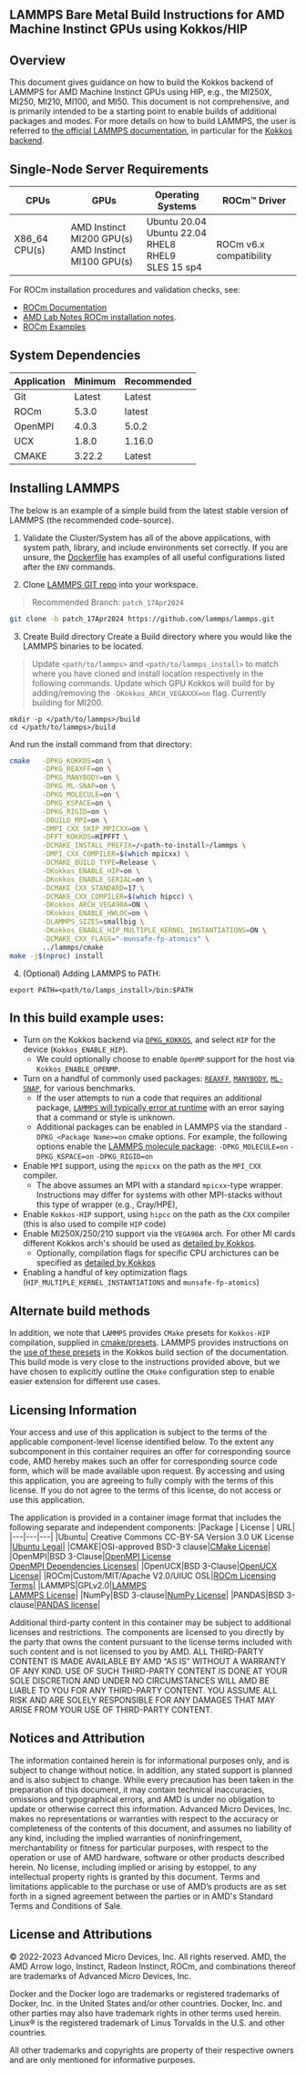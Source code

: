 

## LAMMPS Bare Metal Build Instructions for AMD Machine Instinct GPUs using Kokkos/HIP

## Overview
This document gives guidance on how to build the Kokkos backend of LAMMPS for AMD Machine Instinct GPUs using HIP, e.g., the MI250X, MI250, MI210, MI100, and MI50.
This document is not comprehensive, and is primarily intended to be a starting point to enable builds of additional packages and modes.
For more details on how to build LAMMPS, the user is referred to [the official LAMMPS documentation](https://docs.lammps.org/Build.html), in particular for the [Kokkos backend](https://docs.lammps.org/Build_extras.html#kokkos).


## Single-Node Server Requirements
| CPUs | GPUs | Operating Systems | ROCm™ Driver |
| ---- | ---- | ----------------- | ------------ |
| X86_64 CPU(s) | AMD Instinct MI200 GPU(s) <br>  AMD Instinct MI100 GPU(s) | Ubuntu 20.04 <br> Ubuntu 22.04 <BR> RHEL8 <br> RHEL9 <br> SLES 15 sp4 |  <br> ROCm v6.x compatibility |

For ROCm installation procedures and validation checks, see:
* [ROCm Documentation](https://rocm.docs.amd.com)
* [AMD Lab Notes ROCm installation notes](https://github.com/amd/amd-lab-notes/tree/release/rocm-installation).
* [ROCm Examples](https://github.com/amd/rocm-examples)


## System Dependencies
|Application|Minimum|Recommended|
|---|---|---|
|Git|Latest|Latest|
|ROCm|5.3.0|latest|
|OpenMPI|4.0.3|5.0.2|
|UCX|1.8.0|1.16.0|
|CMAKE|3.22.2|Latest|

## Installing LAMMPS
The below is an example of a simple build from the latest stable version of LAMMPS (the recommended code-source).

1. Validate the Cluster/System has all of the above applications, with system path, library, and include environments set correctly. If you are unsure, the [Dockerfile](/lammps/docker/Dockerfile) has examples of all useful configurations listed after the `ENV` commands. 

2. Clone [LAMMPS GIT repo](https://github.com/lammps/lammps.git) into your workspace. 
> Recommended Branch: `patch_17Apr2024`
```bash
git clone -b patch_17Apr2024 https://github.com/lammps/lammps.git
```

3. Create Build directory
Create a Build directory where you would like the LAMMPS binaries to be located. 
> Update  `<path/to/lammps>` and `<path/to/lammps_install>`  to match where you have cloned and install location respectively in the following commands. 
> Update which GPU Kokkos will build for by adding/removing the `-DKokkos_ARCH_VEGAXXX=on` flag. Currently building for MI200. 

```
mkdir -p </path/to/lammps>/build
cd </path/to/lammps>/build
```

And run the install command from that directory:
```bash
cmake   -DPKG_KOKKOS=on \
        -DPKG_REAXFF=on \
        -DPKG_MANYBODY=on \
        -DPKG_ML-SNAP=on \
        -DPKG_MOLECULE=on \
        -DPKG_KSPACE=on \
        -DPKG_RIGID=on \
        -DBUILD_MPI=on \
        -DMPI_CXX_SKIP_MPICXX=on \
        -DFFT_KOKKOS=HIPFFT \
        -DCMAKE_INSTALL_PREFIX=/<path-to-install>/lammps \
        -DMPI_CXX_COMPILER=$(which mpicxx) \
        -DCMAKE_BUILD_TYPE=Release \
        -DKokkos_ENABLE_HIP=on \
        -DKokkos_ENABLE_SERIAL=on \
        -DCMAKE_CXX_STANDARD=17 \
        -DCMAKE_CXX_COMPILER=$(which hipcc) \
        -DKokkos_ARCH_VEGA90A=ON \
        -DKokkos_ENABLE_HWLOC=on \
        -DLAMMPS_SIZES=smallbig \
        -DKokkos_ENABLE_HIP_MULTIPLE_KERNEL_INSTANTIATIONS=ON \
        -DCMAKE_CXX_FLAGS="-munsafe-fp-atomics" \
        ../lammps/cmake
make -j$(nproc) install
```

4. (Optional) Adding LAMMPS to PATH:
```
export PATH=<path/to/lamps_install>/bin:$PATH
```

## In this build example uses:
  - Turn on the Kokkos backend via [`DPKG_KOKKOS`](https://docs.lammps.org/Packages_details.html#pkg-kokkos), and select `HIP` for the device (`Kokkos_ENABLE_HIP`).
    - We could optionally choose to enable `OpenMP` support for the host via `Kokkos_ENABLE_OPENMP`.
  - Turn on a handful of commonly used packages: [`REAXFF`](https://docs.lammps.org/Packages_details.html#pkg-reaxff), [`MANYBODY`](https://docs.lammps.org/Packages_details.html#pkg-manybody), [`ML-SNAP`](https://docs.lammps.org/Packages_details.html#pkg-ml-snap), for various benchmarks.
    - If the user attempts to run a code that requires an additional package, [`LAMMPS` will typically error at runtime](https://docs.lammps.org/Build_package.html#include-packages-in-build) with an error saying that a command or style is unknown.
    - Additional packages can be enabled in LAMMPS via the standard `-DPKG_<Package Name>=on` cmake options. For example, the following options enable the [LAMMPS molecule package](https://docs.lammps.org/Packages_details.html#pkg-molecule): `-DPKG_MOLECULE=on` `-DPKG_KSPACE=on` `-DPKG_RIGID=on`
  - Enable `MPI` support, using the `mpicxx` on the path as the `MPI_CXX` compiler.
    - The above assumes an MPI with a standard `mpicxx`-type wrapper. Instructions may differ for systems with other MPI-stacks without this type of wrapper (e.g., Cray/HPE), 
  - Enable `Kokkos-HIP` support, using `hipcc` on the path as the `CXX` compiler (this is also used to compile `HIP` code)
  - Enable MI250X/250/210 support via the `VEGA90A` arch.  For other MI cards different Kokkos arch's should be used as [detailed by Kokkos](https://kokkos.github.io/kokkos-core-wiki/keywords.html#architecture-keywords).
    - Optionally, compilation flags for specific CPU archictures can be specified as [detailed by Kokkos](https://kokkos.github.io/kokkos-core-wiki/keywords.html#architecture-keywords)
  - Enabling a handful of key optimization flags (`HIP_MULTIPLE_KERNEL_INSTANTIATIONS` and `munsafe-fp-atomics`) 

## Alternate build methods

In addition, we note that `LAMMPS` provides `CMake` presets for `Kokkos-HIP` compilation, supplied in [cmake/presets](https://github.com/lammps/lammps/blob/develop/cmake/presets/kokkos-hip.cmake).
LAMMPS provides instructions on the [use of these presets](https://docs.lammps.org/Build_extras.html#kokkos-package) in the Kokkos build section of the documentation.
This build mode is very close to the instructions provided above, but we have chosen to explicitly outline the `CMake` configuration step to enable easier extension for different use cases.


## Licensing Information
Your access and use of this application is subject to the terms of the applicable component-level license identified below. To the extent any subcomponent in this container requires an offer for corresponding source code, AMD hereby makes such an offer for corresponding source code form, which will be made available upon request. By accessing and using this application, you are agreeing to fully comply with the terms of this license. If you do not agree to the terms of this license, do not access or use this application.

The application is provided in a container image format that includes the following separate and independent components:
|Package | License | URL|
|---|---|---|
|Ubuntu| Creative Commons CC-BY-SA Version 3.0 UK License |[Ubuntu Legal](https://ubuntu.com/legal)|
|CMAKE|OSI-approved BSD-3 clause|[CMake License](https://cmake.org/licensing/)|
|OpenMPI|BSD 3-Clause|[OpenMPI License](https://www-lb.open-mpi.org/community/license.php)<br /> [OpenMPI Dependencies Licenses](https://docs.open-mpi.org/en/v5.0.x/license/index.html)|
|OpenUCX|BSD 3-Clause|[OpenUCX License](https://openucx.org/license/)|
|ROCm|Custom/MIT/Apache V2.0/UIUC OSL|[ROCm Licensing Terms](https://rocm.docs.amd.com/en/latest/release/licensing.html)|
|LAMMPS|GPLv2.0|[LAMMPS](https://www.lammps.org/)<br /> [LAMMPS License](https://docs.lammps.org/Intro_opensource.html)|
|NumPy|BSD 3-clause|[NumPy License](https://github.com/numpy/numpy/blob/main/LICENSE.txt)|
|PANDAS|BSD 3-clause|[PANDAS license](https://github.com/pandas-dev/pandas/blob/main/LICENSE)|

Additional third-party content in this container may be subject to additional licenses and restrictions. The components are licensed to you directly by the party that owns the content pursuant to the license terms included with such content and is not licensed to you by AMD. ALL THIRD-PARTY CONTENT IS MADE AVAILABLE BY AMD “AS IS” WITHOUT A WARRANTY OF ANY KIND. USE OF SUCH THIRD-PARTY CONTENT IS DONE AT YOUR SOLE DISCRETION AND UNDER NO CIRCUMSTANCES WILL AMD BE LIABLE TO YOU FOR ANY THIRD-PARTY CONTENT. YOU ASSUME ALL RISK AND ARE SOLELY RESPONSIBLE FOR ANY DAMAGES THAT MAY ARISE FROM YOUR USE OF THIRD-PARTY CONTENT.

## Notices and Attribution
The information contained herein is for informational purposes only, and is subject to change without notice. In addition, any stated support is planned and is also subject to change. While every precaution has been taken in the preparation of this document, it may contain technical inaccuracies, omissions and typographical errors, and AMD is under no obligation to update or otherwise correct this information. Advanced Micro Devices, Inc. makes no representations or warranties with respect to the accuracy or completeness of the contents of this document, and assumes no liability of any kind, including the implied warranties of noninfringement, merchantability or fitness for particular purposes, with respect to the operation or use of AMD hardware, software or other products described herein. No license, including implied or arising by estoppel, to any intellectual property rights is granted by this document. Terms and limitations applicable to the purchase or use of AMD’s products are as set forth in a signed agreement between the parties or in AMD's Standard Terms and Conditions of Sale.

## License and Attributions

© 2022-2023 Advanced Micro Devices, Inc. All rights reserved. AMD, the AMD Arrow logo, Instinct, Radeon Instinct, ROCm, and combinations thereof are trademarks of Advanced Micro Devices, Inc.

Docker and the Docker logo are trademarks or registered trademarks of Docker, Inc. in the United States and/or other countries. Docker, Inc. and other parties may also have trademark rights in other terms used herein. Linux® is the registered trademark of Linus Torvalds in the U.S. and other countries.

All other trademarks and copyrights are property of their respective owners and are only mentioned for informative purposes.

